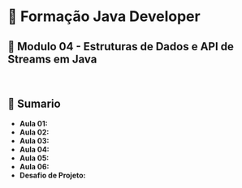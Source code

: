 # 📌 **Formação Java Developer**
## 📝 **Modulo 04 - Estruturas de Dados e API de Streams em Java**

<br>

## 📎 **Sumario**
- **Aula 01:**
- **Aula 02:**
- **Aula 03:**
- **Aula 04:**
- **Aula 05:**
- **Aula 06:**
- **Desafio de Projeto:**